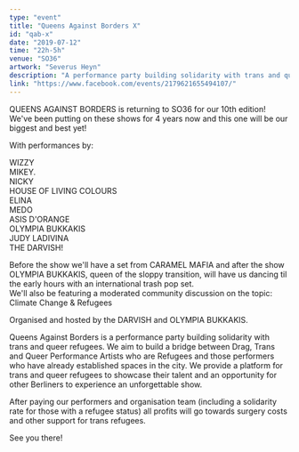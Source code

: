 ```yaml
---
type: "event"
title: "Queens Against Borders X"
id: "qab-x"
date: "2019-07-12"
time: "22h-5h"
venue: "SO36"
artwork: "Severus Heyn"
description: "A performance party building solidarity with trans and queer refugees" 
link: "https://www.facebook.com/events/2179621655494107/"
---
```


QUEENS AGAINST BORDERS is returning to SO36 for our 10th edition! We've been putting on these shows for 4 years now and this one will be our biggest and best yet!  

With performances by:   

WIZZY  
MIKEY.  
NICKY  
HOUSE OF LIVING COLOURS  
ELINA  
MEDO   
ASIS D'ORANGE  
OLYMPIA BUKKAKIS  
JUDY LADIVINA  
THE DARVISH!  

Before the show we'll have a set from CARAMEL MAFIA and after the show OLYMPIA BUKKAKIS, queen of the sloppy transition, will have us dancing til the early hours with an international trash pop set.   
We'll also be featuring a moderated community discussion on the topic: Climate Change & Refugees  

Organised and hosted by the DARVISH and OLYMPIA BUKKAKIS.  

Queens Against Borders is a performance party building solidarity with trans and queer refugees. We aim to build a bridge between Drag, Trans and Queer Performance Artists who are Refugees and those performers who have already established spaces in the city. We provide a platform for trans and queer refugees to showcase their talent and an opportunity for other Berliners to experience an unforgettable show.  

After paying our performers and organisation team (including a solidarity rate for those with a refugee status) all profits will go towards surgery costs and other support for trans refugees.  

See you there!  

